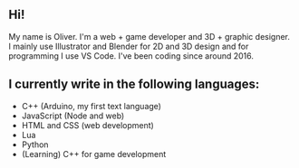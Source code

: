 ## Hi!
My name is Oliver. I'm a web + game developer and 3D + graphic designer. I mainly use Illustrator and Blender for 2D and 3D design and for programming I use VS Code. I've been coding since around 2016.

## I currently write in the following languages:
- C++ (Arduino, my first text language)
- JavaScript (Node and web)
- HTML and CSS (web development)
- Lua 
- Python
- (Learning) C++ for game development
